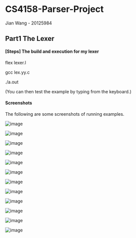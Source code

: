 # CS4158-Parser-Project

Jian Wang - 20125984

## Part1 The Lexer
#### [Steps] The build and execution for my lexer

flex lexer.l

gcc lex.yy.c

./a.out

(You can then test the example by typing from the keyboard.)


#### Screenshots
The following are some screenshots of running examples.

![image](https://user-images.githubusercontent.com/43991412/159789581-84bf37da-7a04-4a72-8775-202171cbb1c9.png)

![image](https://user-images.githubusercontent.com/43991412/159789621-3b177b3c-ded9-4c2f-bb35-768916825704.png)

![image](https://user-images.githubusercontent.com/43991412/159789698-0365a511-4e6f-45e3-9459-4b849a77e7e4.png)

![image](https://user-images.githubusercontent.com/43991412/159789755-5db67bc7-e1de-4959-9357-9dc9da04f4f6.png)

![image](https://user-images.githubusercontent.com/43991412/159789795-f330724c-988b-4436-b124-a8e1a920910c.png)

![image](https://user-images.githubusercontent.com/43991412/159789821-2fcdc6ec-c79e-4b9a-aa7b-2b4d945424e0.png)

![image](https://user-images.githubusercontent.com/43991412/159789851-a610a57a-f611-4894-8397-86b7e5883789.png)

![image](https://user-images.githubusercontent.com/43991412/159789887-0ac75d54-466f-4797-be9f-3622f0516b68.png)

![image](https://user-images.githubusercontent.com/43991412/159789928-d0e792b3-3eb4-42fd-8f71-6fcc53e72cb1.png)

![image](https://user-images.githubusercontent.com/43991412/159789945-330c01ec-b782-4bbb-b816-e3b562e47874.png)

![image](https://user-images.githubusercontent.com/43991412/159789966-d548be8f-ec41-4e40-930e-99075b5d04e2.png)

![image](https://user-images.githubusercontent.com/43991412/159790013-7a138833-0e60-4962-9dc1-1fa89182f1ac.png)
